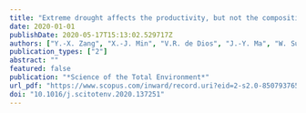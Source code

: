```yaml
---
title: "Extreme drought affects the productivity, but not the composition, of a desert plant community in Central Asia differentially across microtopographies"
date: 2020-01-01
publishDate: 2020-05-17T15:13:02.529717Z
authors: ["Y.-X. Zang", "X.-J. Min", "V.R. de Dios", "J.-Y. Ma", "W. Sun"]
publication_types: ["2"]
abstract: ""
featured: false
publication: "*Science of the Total Environment*"
url_pdf: "https://www.scopus.com/inward/record.uri?eid=2-s2.0-85079376566&doi=10.1016%2fj.scitotenv.2020.137251&partnerID=40&md5=3707ae4328256c51e6026e95001b27cb"
doi: "10.1016/j.scitotenv.2020.137251"
---
```


